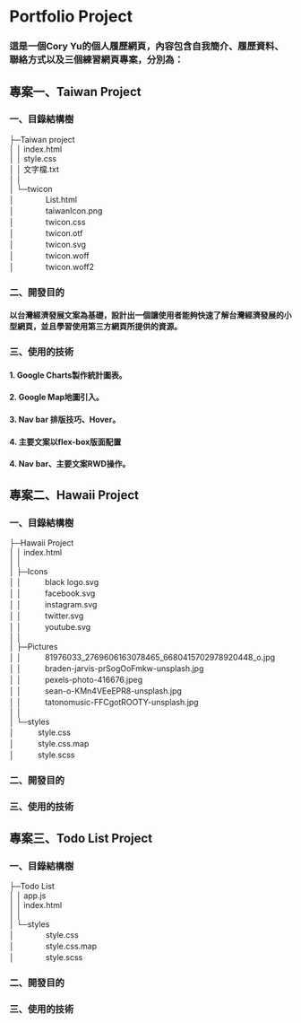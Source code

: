 # Portfolio Project
### 這是一個Cory Yu的個人履歷網頁，內容包含自我簡介、履歷資料、聯絡方式以及三個練習網頁專案，分別為：
## 專案一、Taiwan Project  
### 一、目錄結構樹
├─Taiwan project  
│  │  index.html  
│  │  style.css  
│  │  文字檔.txt  
│  │  
│  └─twicon  
│　　　　List.html  
│　　　　taiwanIcon.png  
│　　　　twicon.css  
│　　　　twicon.otf  
│　　　　twicon.svg  
│　　　　twicon.woff  
│　　　　twicon.woff2  
### 二、開發目的 
#### 以台灣經濟發展文案為基礎，設計出一個讓使用者能夠快速了解台灣經濟發展的小型網頁，並且學習使用第三方網頁所提供的資源。  
### 三、使用的技術  
#### 1. Google Charts製作統計圖表。  
#### 2. Google Map地圖引入。  
#### 3. Nav bar 排版技巧、Hover。 
#### 4. 主要文案以flex-box版面配置
#### 4. Nav bar、主要文案RWD操作。  
## 專案二、Hawaii Project  
### 一、目錄結構樹
├─Hawaii Project  
│  │  index.html  
│  │  
│  ├─Icons  
│  │　　　black logo.svg  
│  │　　　facebook.svg  
│  │　　　instagram.svg  
│  │　　　twitter.svg  
│  │　　　youtube.svg  
│  │      
│  ├─Pictures  
│  │　　　81976033_2769606163078465_6680415702978920448_o.jpg  
│  │　　　braden-jarvis-prSogOoFmkw-unsplash.jpg  
│  │　　　pexels-photo-416676.jpeg  
│  │　　　sean-o-KMn4VEeEPR8-unsplash.jpg  
│  │　　　tatonomusic-FFCgotROOTY-unsplash.jpg  
│  │      
│  └─styles  
│　　　style.css  
│　　　style.css.map  
│　　　style.scss  
### 二、開發目的  
### 三、使用的技術  
## 專案三、Todo List Project  
### 一、目錄結構樹
├─Todo List  
│    │  app.js  
│    │  index.html  
│    │  
│    └─styles  
│　　　　style.css  
│　　　　style.css.map  
│　　　　style.scss  
### 二、開發目的  
### 三、使用的技術  
